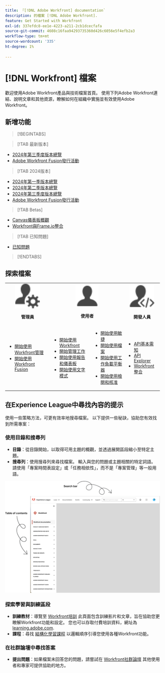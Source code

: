 ```yaml
---
title: 『[!DNL Adobe Workfront] documentation`
description: 的檔案 [!DNL Adobe Workfront].
feature: Get Started with Workfront
exl-id: 337efdc8-ee1e-4223-a211-2cb1dcecfafa
source-git-commit: 4608c16faa94293735360d426c6056e5f4efb2a3
workflow-type: tm+mt
source-wordcount: '335'
ht-degree: 1%

---
```


# [!DNL Workfront] 檔案

歡迎使用Adobe Workfront產品與技術檔案首頁。 使用下列Adobe Workfront連結、說明文章和其他資源，瞭解如何在組織中實施並有效使用Adobe Workfront。

## 新增功能

>[!BEGINTABS]

>[!TAB 最新版本]

* [2024年第三季度版本總覽](/help/quicksilver/product-announcements/product-releases/24-q3-release-activity/24-q3-release-overview.md)
* [Adobe Workfront Fusion發行活動](/help/quicksilver/product-announcements/product-releases/fusion-release-activity/fusion-release-activity.md)

>[!TAB 2024版本]

* [2024年第一季版本總覽](/help/quicksilver/product-announcements/product-releases/24-q1-release-activity/24-q1-release-overview.md)
* [2024年第二季版本總覽](/help/quicksilver/product-announcements/product-releases/24-q2-release-activity/24-q2-release-overview.md)
* [2024年第三季度版本總覽](/help/quicksilver/product-announcements/product-releases/24-q3-release-activity/24-q3-release-overview.md)
* [Adobe Workfront Fusion發行活動](/help/quicksilver/product-announcements/product-releases/fusion-release-activity/fusion-release-activity.md)

>[!TAB Betas]

* [Canvas儀表板概觀](/help/quicksilver/reports-and-dashboards/dashboards/creating-and-managing-dashboards/canvas-dashboards-overview.md)
* [Workfront與Frame.io整合](/help/quicksilver/review-and-approve-work/Documents/wf-frame-alpha.md)

>[!TAB 已知問題]

* [已知問題](https://experienceleague.adobe.com/en/docs/workfront-known-issues/issues/overview)


>[!ENDTABS]


## 探索檔案

<table>

<tr tr style="border: 0;">
    <td style="text-align: center;"><img src="assets/admin.svg" style="width: 80px; height: 80px;"><p><b>管理員</b></p></td>
    <td colspan="2" style="text-align: center;"><img src="assets/user.svg" style="width: 75px; height: 75px;"><p><b>使用者</b></p></td>
    <td style="text-align: center;"><img src="assets/developer.svg" style="width: 80px; height: 80px;"><p><b>開發人員</b></p></td>
  </tr>
  <tr tr style="border: 0;">
    <td>
    <ul>
    <li><a href="/help/quicksilver/administration-and-setup/get-started-wf-administration/get-started-with-wf-administration.md">開始使用Workfront管理</a></li>
    <li><a href="/help/quicksilver/workfront-fusion/get-started/get-started.md">開始使用Workfront Fusion</li>
    </ul>
 </td>
    <td>
        <ul>
        <li><a href="/help/quicksilver/workfront-basics/workfront-basics.md">開始使用Workfront</a></li>
        <li><a href="/help/quicksilver/manage-work/manage-work.md">開始管理工作</a></li>
        <li><a href="/help/quicksilver/reports-and-dashboards/reports-and-dashboards-overview.md">開始使用報告和儀表板</a></li>
        <li><a href="/help/quicksilver/reports-and-dashboards/reports/text-mode/text-mode-resources.md">開始使用文字模式</a></li>
        </ul>
    </td>
    <td><ul>
        <li><a href="/help/quicksilver/agile/agile-overview.md">開始使用敏捷</a></li>
        <li><a href="/help/quicksilver/documents/documents-overview.md">開始使用檔案</a></li>
        <li><a href="/help/quicksilver/resource-mgmt/workload-balancer/workload-balancer.md">開始使用工作負載平衡器</a></li>
        <li><a href="/help/quicksilver/resource-mgmt/workload-balancer/overview-workload-balancer.md">開始使用檢閱和核准</a></li>
        </ul></td>
    <td><ul>
        <li><a href="/help/quicksilver/wf-api/general/api-basics.md">API基本需知</a></li>
        <li><a href="https://developer.adobe.com/workfront/api-explorer/">API Explorer</a></li>
        <li><a href="/help/quicksilver/workfront-integrations-and-apps/workfront-integrations.md">Workfront整合</a></li>
        </ul></td>
  </tr>
</table>

## 在Experience League中尋找內容的提示

使用一些策略方法，可更有效率地搜尋檔案。 以下提供一些秘訣，協助您有效找到所需專案：

### 使用目錄和搜尋列

* **目錄**：從目錄開始，以取得可用主題的概觀，並透過展開區段縮小至特定主題。
* **搜尋列**：使用搜尋列來尋找檔案。 輸入與您的問題或主題相關的特定詞語。 請使用「專案時間表設定」或「任務相依性」，而不是「專案管理」等一般用語。

![](assets/exl-site-nav.png)

### 探索學習與訓練區段

* **訓練教材**：導覽至 [Workfront培訓](https://experienceleague.adobe.com/en/browse/workfront) 此頁面包含訓練影片和文章，旨在協助您更瞭解Workfront功能和設定。 您也可以存取付費培訓資料，網址為 [learning.adobe.com](http://learning.adobe.com/).
* **課程**：尋找 [結構化學習課程](https://experienceleague.adobe.com/home?Solution=Workfront#courses) 以邏輯順序引導您使用各種Workfront功能。

### 在社群論壇中尋找答案

* **提出問題**：如果檔案未回答您的問題，請嘗試在 [Workfront社群論壇](https://experienceleaguecommunities.adobe.com/t5/workfront/ct-p/workfront?profile.language=en) 其他使用者和專家可提供協助的地方。